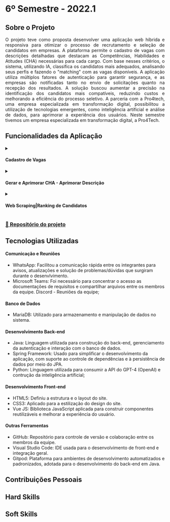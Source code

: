 # 6º Semestre - 2022.1

## Sobre o Projeto

<div align="justify">
  O projeto teve como proposta desenvolver uma aplicação web híbrida e responsiva para otimizar o processo de recrutamento e seleção de candidatos em empresas. A plataforma permite o cadastro de vagas com descrições detalhadas que destacam as Competências, Habilidades e Atitudes (CHA) necessárias para cada cargo. Com base nesses critérios, o sistema, utilizando IA, classifica os candidatos mais adequados, analisando seus perfis e fazendo o "matching" com as vagas disponíveis. A aplicação utiliza múltiplos fatores de autenticação para garantir segurança, e as empresas são notificadas tanto no envio de solicitações quanto na recepção dos resultados. A solução buscou aumentar a precisão na identificação dos candidatos mais compatíveis, reduzindo custos e melhorando a eficiência do processo seletivo. A parceria com a Pro4tech, uma empresa especializada em transformação digital, possibilitou a utilização de tecnologias emergentes, como inteligência artificial e análise de dados, para aprimorar a experiência dos usuários. Neste semestre tivemos um  empresa especializada em transformação digital, a Pro4Tech.
</div>

## Funcionalidades da Aplicação

<div align="left">
  <details>
    <summary>
      <h4 align="left">Cadastro de Vagas</h4>
    </summary>
    <img src="https://github.com/user-attachments/assets/4c73d817-0544-47b8-9c56-cafe83d83dbc" width="600px">
  </details>

  <details>
    <summary>
      <h4 align="left">Gerar e Aprimorar CHA - Aprimorar Descrição</h4>
    </summary>
    <img src="https://github.com/user-attachments/assets/e0cbc3a1-01d0-4392-8eba-0efa1c59a757" width="600px">
  </details>

  <details>
    <summary>
      <h4 align="left">Web Scraping|Ranking de Candidatos</h4>
    </summary>
    <img src="https://github.com/user-attachments/assets/190f08d2-e8a2-490b-95ae-30273e279476" width="600px">
  </details>
</div>

### [📂 Repositório do projeto](https://github.com/Digital-Wave-6-API)

## Tecnologias Utilizadas

#### Comunicação e Reuniões
   - WhatsApp: Facilitou a comunicação rápida entre os integrantes para avisos, atualizações e solução de problemas/dúvidas que surgiram durante o desenvlvimento.
   - Microsoft Teams: Foi necessário para concentrar o acesso as documentações de requisitos e compartilhar arquivos entre os membros da equipe.
   Discord - Reuniões da equipe;
   
   #### Banco de Dados
   - MariaDB: Utilizado para armazenamento e manipulação de dados no sistema.
   
   #### Desenvolvimento Back-end
   - Java: Linguagem utilizada para construção do back-end, gerenciamento da autenticação e interação com o banco de dados.
  - Spring Framework: Usado para simplificar o desenvolvimento da aplicação, com suporte ao controle de dependências e à persistência de dados por meio do JPA.
  - Python: Linguagem utilizada para consumir a API do GPT-4 (OpenAI) e contrução da inteligência artificial;
   
#### Desenvolvimento Front-end
  - HTML5: Definiu a estrutura e o layout do site.
  - CSS3: Aplicado para a estilização do design do site.
  - Vue JS: Biblioteca JavaScript aplicada para construir componentes reutilizáveis e melhorar a experiência do usuário.
  
  #### Outras Ferramentas
  - GitHub: Repositório para controle de versão e colaboração entre os membros da equipe.
  - Visual Studio Code: IDE usada para o desenvolvimento de front-end e integração geral.
  - Gitpod: Plataforma para ambientes de desenvolvimento automatizados e padronizados, adotada para o desenvolvimento do back-end em Java.

## Contribuições Pessoais

<div align="justify">
</div>

## Hard Skills

<div align="left">
</div>

## Soft Skills

<div align="justify">
</div>
